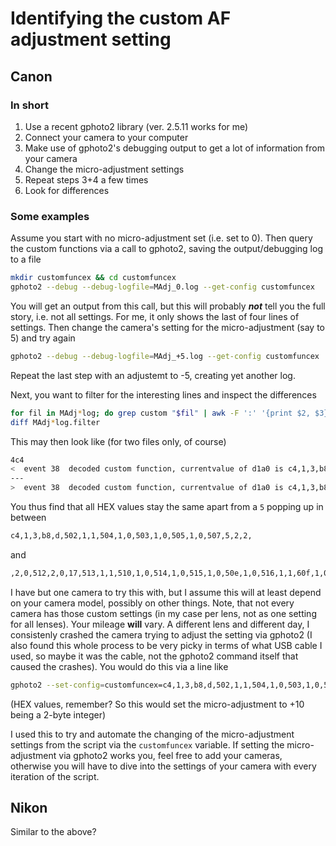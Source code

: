 # Identifying the custom AF adjustment setting

## Canon

### In short

1. Use a recent gphoto2 library (ver. 2.5.11 works for me)
2. Connect your camera to your computer
3. Make use of gphoto2's debugging output to get a lot of information from your camera
4. Change the micro-adjustment settings
5. Repeat steps 3+4 a few times
6. Look for differences

### Some examples

Assume you start with no micro-adjustment set (i.e. set to 0). Then query the custom functions via a call to gphoto2, saving the output/debugging log to a file
```bash
mkdir customfuncex && cd customfuncex
gphoto2 --debug --debug-logfile=MAdj_0.log --get-config customfuncex
```
You will get an output from this call, but this will probably ***not*** tell you the full story, i.e. not all settings. For me, it only shows the last of four lines of settings.
Then change the camera's setting for the micro-adjustment (say to 5) and try again
```bash
gphoto2 --debug --debug-logfile=MAdj_+5.log --get-config customfuncex
```
Repeat the last step with an adjustemt to -5, creating yet another log.

Next, you want to filter for the interesting lines and inspect the differences
```bash
for fil in MAdj*log; do grep custom "$fil" | awk -F ':' '{print $2, $3}' > "$fil".filter; done
diff MAdj*log.filter
```

This may then look like (for two files only, of course)
```bash
4c4
<  event 38  decoded custom function, currentvalue of d1a0 is c4,1,3,b8,d,502,1,1,504,1,0,503,1,0,505,1,0,507,5,2,2,0,2,0,512,2,0,17,513,1,1,510,1,0,514,1,0,515,1,0,50e,1,0,516,1,1,60f,1,0,
---
>  event 38  decoded custom function, currentvalue of d1a0 is c4,1,3,b8,d,502,1,1,504,1,0,503,1,0,505,1,0,507,5,2,2,5,2,0,512,2,0,17,513,1,1,510,1,0,514,1,0,515,1,0,50e,1,0,516,1,1,60f,1,0,
```
You thus find that all HEX values stay the same apart from a `5` popping up in between
```bash
c4,1,3,b8,d,502,1,1,504,1,0,503,1,0,505,1,0,507,5,2,2,
```
and
```bash
,2,0,512,2,0,17,513,1,1,510,1,0,514,1,0,515,1,0,50e,1,0,516,1,1,60f,1,0,
```

I have but one camera to try this with, but I assume this will at least depend on your camera model, possibly on other things. Note, that not every camera has those custom settings (in my case per lens, not as one setting for all lenses). Your mileage **will** vary. A different lens and different day, I consistenly crashed the camera trying to adjust the setting via gphoto2 (I also found this whole process to be very picky in terms of what USB cable I used, so maybe it was the cable, not the gphoto2 command itself that caused the crashes). You would do this via a line like
```bash
gphoto2 --set-config=customfuncex=c4,1,3,b8,d,502,1,1,504,1,0,503,1,0,505,1,0,507,5,2,2,0a,2,0,512,2,0,17,513,1,1,510,1,0,514,1,0,515,1,0,50e,1,0,516,1,1,60f,1,0,
```
(HEX values, remember? So this would set the micro-adjustment to +10 being a 2-byte integer)

I used this to try and automate the changing of the micro-adjustment settings from the script via the `customfuncex` variable. If setting the micro-adjustment via gphoto2 works you, feel free to add your cameras, otherwise you will have to dive into the settings of your camera with every iteration of the script.


## Nikon

Similar to the above?
